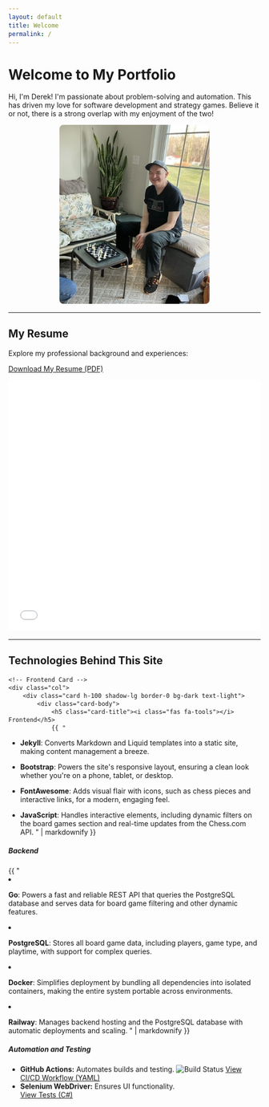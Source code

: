 ```yaml
---
layout: default
title: Welcome
permalink: /
---
```


# <i class="fas fa-user-tie"></i> Welcome to My Portfolio

Hi, I'm Derek! I'm passionate about problem-solving and automation. This has driven my love for software development and strategy games. Believe it or not, there is a strong overlap with my enjoyment of the two!

<p style="text-align: center;">
    <img src="/assets/images/prof_chess.jpg" alt="Picture of me playing chess" style="max-width: 300px; border-radius: 8px;">
</p>

---

## <i class="fas fa-file-alt"></i> My Resume
Explore my professional background and experiences:
<p>
    <a href="/assets/pdf/DM_Resume_2025.pdf" download id="resume-download-link">
        <i class="fas fa-file-download"></i> Download My Resume (PDF)
    </a>
</p>


<iframe src="/assets/pdf/DM_Resume_2025.pdf" width="100%" height="500px" style="border: none;" id="resume-viewer"></iframe>

---

## <i class="fas fa-laptop-code"></i> Technologies Behind This Site

<div class="row row-cols-1 row-cols-md-2 g-4">

    <!-- Frontend Card -->
    <div class="col">
        <div class="card h-100 shadow-lg border-0 bg-dark text-light">
            <div class="card-body">
                <h5 class="card-title"><i class="fas fa-tools"></i> Frontend</h5>
                {{ "
- **Jekyll**: Converts Markdown and Liquid templates into a static site, making content management a breeze.
- **Bootstrap**: Powers the site's responsive layout, ensuring a clean look whether you're on a phone, tablet, or desktop.
- **FontAwesome**: Adds visual flair with icons, such as chess pieces and interactive links, for a modern, engaging feel.
- **JavaScript**: Handles interactive elements, including dynamic filters on the board games section and real-time updates from the Chess.com API.
" | markdownify }}
            </div>
        </div>
    </div>

    <!-- Backend Card -->
    <div class="col">
        <div class="card h-100 shadow-lg border-0 bg-dark text-light">
            <div class="card-body">
                <h5 class="card-title"><i class="fas fa-server"></i> Backend</h5>
                {{ "
- **Go**: Powers a fast and reliable REST API that queries the PostgreSQL database and serves data for board game filtering and other dynamic features.
- **PostgreSQL**: Stores all board game data, including players, game type, and playtime, with support for complex queries.
- **Docker**: Simplifies deployment by bundling all dependencies into isolated containers, making the entire system portable across environments.
- **Railway**: Manages backend hosting and the PostgreSQL database with automatic deployments and scaling.
" | markdownify }}
            </div>
        </div>
    </div>
    <!-- Automation and Testing Card -->
    <div class="col">
        <div class="card h-100 shadow-lg border-0 bg-dark text-light">
            <div class="card-body">
                <h5 class="card-title"><i class="fab fa-github"></i> Automation and Testing</h5>
                <ul>
                    <li>
                        <strong>GitHub Actions:</strong> Automates builds and testing.
                        <img src="https://github.com/drmDev/drmDev.github.io/actions/workflows/ci-cd.yml/badge.svg" alt="Build Status" style="max-width: 100%;">
                        <a href="https://github.com/drmDev/drmDev.github.io/blob/main/.github/workflows/ci-cd.yml" target="_blank" rel="noopener noreferrer">
                            View CI/CD Workflow (YAML)
                        </a>
                    </li>
                    <li>
                        <strong>Selenium WebDriver:</strong> Ensures UI functionality.
                        <br>
                        <a href="https://github.com/drmDev/drmDev.github.io/tree/main/SeleniumTests" target="_blank" rel="noopener noreferrer">
                            View Tests (C#)
                        </a>
                    </li>
                </ul>
            </div>
        </div>
    </div>
</div>

